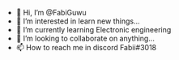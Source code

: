 - 👋 Hi, I’m @FabiGuwu
- 👀 I’m interested in learn new things...
- 🌱 I’m currently learning Electronic engineering
- 💞️ I’m looking to collaborate on anything...
- 📫 How to reach me in discord Fabii#3018

<!---
FabiGuwu/FabiGuwu is a ✨ special ✨ repository because its `README.md` (this file) appears on your GitHub profile.
You can click the Preview link to take a look at your changes.
--->
